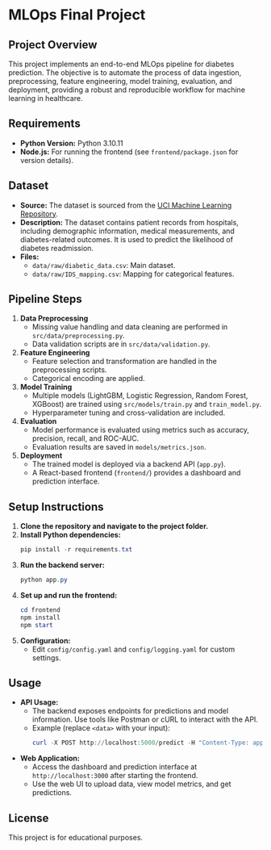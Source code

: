 # MLOps Final Project

## Project Overview
This project implements an end-to-end MLOps pipeline for diabetes prediction. The objective is to automate the process of data ingestion, preprocessing, feature engineering, model training, evaluation, and deployment, providing a robust and reproducible workflow for machine learning in healthcare.

## Requirements
- **Python Version:** Python 3.10.11
- **Node.js:** For running the frontend (see `frontend/package.json` for version details).

## Dataset
- **Source:** The dataset is sourced from the [UCI Machine Learning Repository](https://archive.ics.uci.edu/ml/datasets/diabetes+130-us+hospitals+for+years+1999-2008).
- **Description:** The dataset contains patient records from hospitals, including demographic information, medical measurements, and diabetes-related outcomes. It is used to predict the likelihood of diabetes readmission.
- **Files:**
  - `data/raw/diabetic_data.csv`: Main dataset.
  - `data/raw/IDS_mapping.csv`: Mapping for categorical features.

## Pipeline Steps
1. **Data Preprocessing**
   - Missing value handling and data cleaning are performed in `src/data/preprocessing.py`.
   - Data validation scripts are in `src/data/validation.py`.
2. **Feature Engineering**
   - Feature selection and transformation are handled in the preprocessing scripts.
   - Categorical encoding are applied.
3. **Model Training**
   - Multiple models (LightGBM, Logistic Regression, Random Forest, XGBoost) are trained using `src/models/train.py` and `train_model.py`.
   - Hyperparameter tuning and cross-validation are included.
4. **Evaluation**
   - Model performance is evaluated using metrics such as accuracy, precision, recall, and ROC-AUC.
   - Evaluation results are saved in `models/metrics.json`.
5. **Deployment**
   - The trained model is deployed via a backend API (`app.py`).
   - A React-based frontend (`frontend/`) provides a dashboard and prediction interface.

## Setup Instructions
1. **Clone the repository and navigate to the project folder.**
2. **Install Python dependencies:**
   ```powershell
   pip install -r requirements.txt
   ```
3. **Run the backend server:**
   ```powershell
   python app.py
   ```
4. **Set up and run the frontend:**
   ```powershell
   cd frontend
   npm install
   npm start
   ```
5. **Configuration:**
   - Edit `config/config.yaml` and `config/logging.yaml` for custom settings.

## Usage
- **API Usage:**
  - The backend exposes endpoints for predictions and model information. Use tools like Postman or cURL to interact with the API.
  - Example (replace `<data>` with your input):
    ```powershell
    curl -X POST http://localhost:5000/predict -H "Content-Type: application/json" -d '<data>'
    ```
- **Web Application:**
  - Access the dashboard and prediction interface at `http://localhost:3000` after starting the frontend.
  - Use the web UI to upload data, view model metrics, and get predictions.

## License
This project is for educational purposes.
